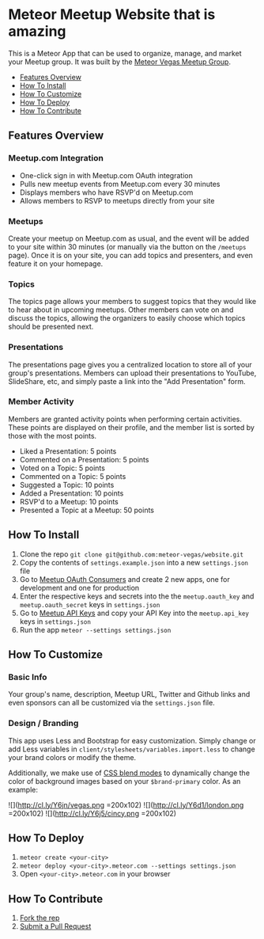 # Meteor Meetup Website that is amazing

This is a Meteor App that can be used to organize, manage, and market your Meetup group. It was built by the [Meteor Vegas Meetup Group](http://vegas.meteor.com).

* [Features Overview](#features-overview)
* [How To Install](#how-to-install)
* [How To Customize](#how-to-customize)
* [How To Deploy](#how-to-deploy)
* [How To Contribute](#how-to-contribute)

## <a name="features-overview"></a> Features Overview

### Meetup.com Integration

* One-click sign in with Meetup.com OAuth integration
* Pulls new meetup events from Meetup.com every 30 minutes
* Displays members who have RSVP'd on Meetup.com
* Allows members to RSVP to meetups directly from your site

### Meetups
Create your meetup on Meetup.com as usual, and the event will be added to your site within 30 minutes (or manually via the button on the `/meetups` page). Once it is on your site, you can add topics and presenters, and even feature it on your homepage.

### Topics
The topics page allows your members to suggest topics that they would like to hear about in upcoming meetups. Other members can vote on and discuss the topics, allowing the organizers to easily choose which topics should be presented next.

### Presentations
The presentations page gives you a centralized location to store all of your group's presentations. Members can upload their presentations to YouTube, SlideShare, etc, and simply paste a link into the "Add Presentation" form.

### Member Activity
Members are granted activity points when performing certain activities. These points are displayed on their profile, and the member list is sorted by those with the most points.

* Liked a Presentation: 5 points
* Commented on a Presentation: 5 points
* Voted on a Topic: 5 points
* Commented on a Topic: 5 points
* Suggested a Topic: 10 points
* Added a Presentation: 10 points
* RSVP'd to a Meetup: 10 points
* Presented a Topic at a Meetup: 50 points

## <a name="how-to-install"></a> How To Install

1. Clone the repo `git clone git@github.com:meteor-vegas/website.git`
2. Copy the contents of `settings.example.json` into a new `settings.json` file
3. Go to [Meetup OAuth Consumers](https://secure.meetup.com/meetup_api/oauth_consumers/) and create 2 new apps, one for development and one for production
4. Enter the respective keys and secrets into the the `meetup.oauth_key` and `meetup.oauth_secret` keys in `settings.json`
5. Go to [Meetup API Keys](https://secure.meetup.com/meetup_api/key/) and copy your API Key into the `meetup.api_key` keys in `settings.json`
6. Run the app `meteor --settings settings.json`

## <a name="how-to-customize"></a> How To Customize

### Basic Info

Your group's name, description, Meetup URL, Twitter and Github links and even sponsors can all be customized via the `settings.json` file.

### Design / Branding

This app uses Less and Bootstrap for easy customization. Simply change or add Less variables in `client/stylesheets/variables.import.less` to change your brand colors or modify the theme.

Additionally, we make use of [CSS blend modes](http://css-tricks.com/basics-css-blend-modes/) to dynamically change the color of background images based on your `$brand-primary` color. As an example:

![](http://cl.ly/Y6jn/vegas.png =200x102)
![](http://cl.ly/Y6d1/london.png =200x102)
![](http://cl.ly/Y6j5/cincy.png =200x102)

## <a name="how-to-deploy"></a> How To Deploy

1. `meteor create <your-city>`
2. `meteor deploy <your-city>.meteor.com --settings settings.json`
3. Open `<your-city>.meteor.com` in your browser

## <a name="how-to-contribute"></a> How To Contribute

1. [Fork the rep](https://help.github.com/articles/fork-a-repo/)
2. [Submit a Pull Request](https://help.github.com/articles/using-pull-requests/)
